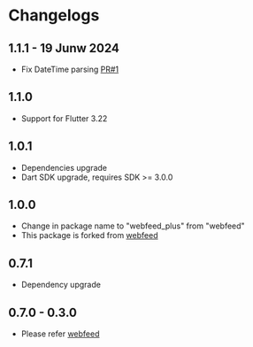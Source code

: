 # Changelogs

## 1.1.1 - 19 Junw 2024

- Fix DateTime parsing [PR#1](https://github.com/OmkarDabade/webfeed_plus/pull/1)

## 1.1.0

- Support for Flutter 3.22

## 1.0.1

- Dependencies upgrade
- Dart SDK upgrade, requires SDK >= 3.0.0

## 1.0.0

- Change in package name to "webfeed_plus" from "webfeed"
- This package is forked from [webfeed](https://github.com/witochandra/webfeed)

## 0.7.1

- Dependency upgrade

## 0.7.0 - 0.3.0

- Please refer [webfeed](https://pub.dev/packages/webfeed/changelog)
